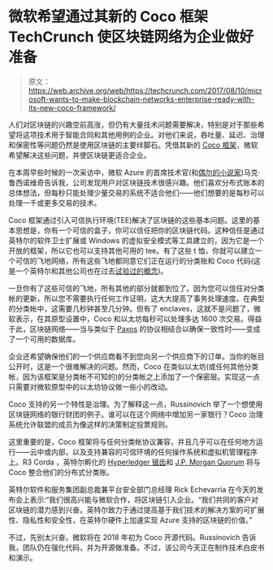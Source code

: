 # 微软希望通过其新的 Coco 框架 TechCrunch 使区块链网络为企业做好准备

> 原文：<https://web.archive.org/web/https://techcrunch.com/2017/08/10/microsoft-wants-to-make-blockchain-networks-enterprise-ready-with-its-new-coco-framework/>

人们对区块链的兴趣空前高涨，但仍有大量技术问题需要解决，特别是对于那些希望将这项技术用于智能合同和其他用例的企业。对他们来说，吞吐量、延迟、治理和保密性等问题仍然是使用区块链的主要绊脚石。凭借其新的 [Coco 框架](https://web.archive.org/web/20230125152716/http://www.aka.ms/cocoframework)，微软希望解决这些问题，并使区块链更适合企业。

在本周早些时候的一次采访中，微软 Azure 的首席技术官(和[偶尔的小说家](https://web.archive.org/web/20230125152716/http://www.trojanhorsethebook.com/))马克·鲁西诺维奇告诉我，公司发现用户对区块链技术很感兴趣。他们喜欢分布式账本的总体想法，但每秒只能处理少量交易的系统不适合他们——他们想要的是每秒可以处理一千或更多交易的技术。

Coco 框架通过引入可信执行环境(TEE)解决了区块链的这些基本问题。这里的基本思想是，你有一个可信的盒子，你可以信任把你的区块链代码。这种信任是通过英特尔的软件卫士扩展或 Windows 的虚拟安全模式等工具建立的，因为它是一个开放的框架，所以它也可以支持其他可用的 tee。有了这些 t 恤，你就可以建立一个可信的飞地网络，所有这些飞地都同意它们正在运行的分类账和 Coco 代码(这是一个英特尔和其他公司也在过去[试验过的概念](https://web.archive.org/web/20230125152716/https://www.coindesk.com/intel-hardware-security-blockchains/))。

一旦你有了这些可信的飞地，所有其他的部分就都到位了。因为您可以信任对分类帐的更新，所以您不需要执行任何工作证明，这大大提高了事务处理速度。在典型的分类帐中，这需要几秒钟甚至几分钟。但有了 enclaves，这就不是问题了，微软表示，在其原型设置中，Coco 和以太坊每秒可以处理多达 1600 次交易。得益于此，区块链网络——当与类似于 [Paxos](https://web.archive.org/web/20230125152716/https://en.wikipedia.org/wiki/Paxos_(computer_science)) 的协议相结合以确保一致性时——变成了一个可用的数据库。

企业还希望确保他们的一个供应商看不到您向另一个供应商下的订单。当你的账目公开时，这是一个很难解决的问题。然而，Coco 在类似以太坊(或任何其他分类帐，因为该框架是分类帐不可知的)的分类帐之上添加了一个保密层。实现这一点只需要对微软原型中的以太坊协议做一些小的改动。

Coco 支持的另一个特性是治理。为了解释这一点，Russinovich 举了一个想使用区块链网络的银行财团的例子。谁可以在这个网络中增加另一家银行？Coco 治理系统允许联盟的成员为像这样的决策制定投票规则。

这里重要的是，Coco 框架将与任何分类帐协议兼容，并且几乎可以在任何地方运行——云中或内部，以及支持兼容的可信环境的任何操作系统和虚拟机管理程序上。R3 Corda ，英特尔孵化的 [Hyperledger 锯齿](https://web.archive.org/web/20230125152716/https://intelledger.github.io/introduction.html)和 [J.P. Morgan Quorum](https://web.archive.org/web/20230125152716/https://github.com/jpmorganchase/quorum) 将与 Coco 整合他们的分布式分类账。

英特尔软件和服务集团副总裁兼平台安全部门总经理 Rick Echevarria 在今天的发布会上表示:“我们很高兴能与微软合作，将区块链引入企业。“我们共同的客户对区块链的潜力感到兴奋。英特尔致力于通过提高基于我们技术的解决方案的可扩展性、隐私性和安全性，在英特尔硬件上加速实现 Azure 支持的区块链的价值。”

不过，先别太兴奋。微软将在 2018 年初为 Coco 开源代码。Russinovich 告诉我，团队仍在强化代码，并为开源做准备。不过，该公司今天正在制作技术白皮书和演示。